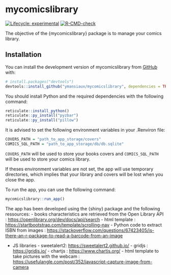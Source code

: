 
<!-- README.md is generated from README.Rmd. Please edit that file -->

# mycomicslibrary

<!-- badges: start -->

[![Lifecycle:
experimental](https://img.shields.io/badge/lifecycle-experimental-orange.svg)](https://lifecycle.r-lib.org/articles/stages.html#experimental)
[![R-CMD-check](https://github.com/ymansiaux/mycomicslibrary/actions/workflows/R-CMD-check.yaml/badge.svg)](https://github.com/ymansiaux/mycomicslibrary/actions/workflows/R-CMD-check.yaml)
<!-- badges: end -->

The objective of the {mycomicslibrary} package is to manage your comics
library.

## Installation

You can install the development version of mycomicslibrary from
[GitHub](https://github.com/) with:

``` r
# install.packages("devtools")
devtools::install_github("ymansiaux/mycomicslibrary", dependencies = TRUE)
```

You should install Python and the required dependencies with the
following command:

``` r
reticulate::install_python()
reticulate::py_install("pyzbar")
reticulate::py_install("pillow")
```

It is advised to set the following environment variables in your
.Renviron file:

``` r
COVERS_PATH = "path_to_app_storage/covers"
COMICS_SQL_PATH = "path_to_app_storage/db/db.sqlite"
```

`COVERS_PATH` will be used to store your books covers and
`COMICS_SQL_PATH` will be used to store your comics library.

If theses environment variables are not set, the app will use temporary
directories, which implies that your library and covers will be lost
when you close the app.

To run the app, you can use the following command:

``` r
mycomicslibrary::run_app()
```

The app has been developed using the {shiny} package and the following
ressources: - books characteristics are retrieved from the Open Library
API : <https://openlibrary.org/dev/docs/api/search> - html template :
<https://startbootstrap.com/template/scrolling-nav> - Python code to
extract ISBN from images :
<https://stackoverflow.com/questions/67423405/is-there-an-r-package-to-read-a-barcode-from-an-image>
- JS libraries - sweetalert2: <https://sweetalert2.github.io/> - gridjs
: <https://gridjs.io/> - chartjs : <https://www.chartjs.org/> - html
template to take pictures with the webcam :
<https://usefulangle.com/post/352/javascript-capture-image-from-camera>

